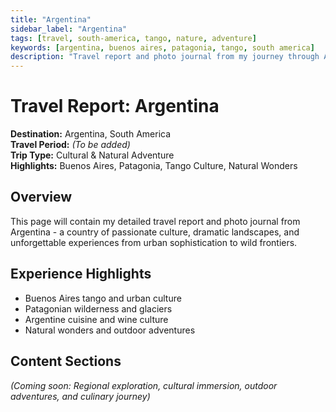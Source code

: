 ```yaml
---
title: "Argentina"
sidebar_label: "Argentina"
tags: [travel, south-america, tango, nature, adventure]
keywords: [argentina, buenos aires, patagonia, tango, south america]
description: "Travel report and photo journal from my journey through Argentina."
---
```


# Travel Report: Argentina

**Destination:** Argentina, South America  
**Travel Period:** *(To be added)*  
**Trip Type:** Cultural & Natural Adventure  
**Highlights:** Buenos Aires, Patagonia, Tango Culture, Natural Wonders  

## Overview

This page will contain my detailed travel report and photo journal from Argentina - a country of passionate culture, dramatic landscapes, and unforgettable experiences from urban sophistication to wild frontiers.

## Experience Highlights
- Buenos Aires tango and urban culture
- Patagonian wilderness and glaciers
- Argentine cuisine and wine culture
- Natural wonders and outdoor adventures

## Content Sections
*(Coming soon: Regional exploration, cultural immersion, outdoor adventures, and culinary journey)* 
